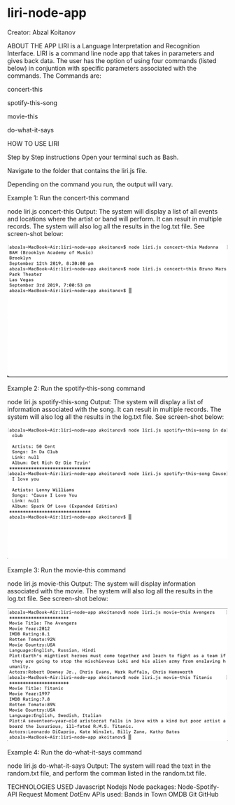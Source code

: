 # liri-node-app

Creator: Abzal Koitanov

ABOUT THE APP
LIRI is a Language Interpretation and Recognition Interface. LIRI is a command line node app that takes in parameters and gives back data. The user has the option of using four commands (listed below) in conjuntion with specific parameters associated with the commands. The Commands are:

concert-this

spotify-this-song

movie-this

do-what-it-says

HOW TO USE LIRI

Step by Step instructions
Open your terminal such as Bash.

Navigate to the folder that contains the liri.js file.

Depending on the command you run, the output will vary.

Example 1: Run the concert-this command

node liri.js concert-this <name of artist or band>
Output: The system will display a list of all events and locations where the artist or band will perform. It can result in multiple records. The system will also log all the results in the log.txt file. See screen-shot below:

![concert-this](images/concert-this.png)

Example 2: Run the spotify-this-song command

node liri.js spotify-this-song <name of song>
Output: The system will display a list of information associated with the song. It can result in multiple records. The system will also log all the results in the log.txt file. See screen-shot below:

![spotify-this-song](images/spotify-this-song.png)

Example 3: Run the movie-this command

node liri.js movie-this <name of movie>
Output: The system will display information associated with the movie. The system will also log all the results in the log.txt file. See screen-shot below:

![concert-this](images/movie-this.png)

Example 4: Run the do-what-it-says command

node liri.js do-what-it-says
Output: The system will read the text in the random.txt file, and perform the comman listed in the random.txt file.


TECHNOLOGIES USED
Javascript
Nodejs
Node packages:
Node-Spotify-API
Request
Moment
DotEnv
APIs used:
Bands in Town
OMDB
Git
GitHub
